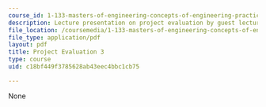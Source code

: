 ```yaml
---
course_id: 1-133-masters-of-engineering-concepts-of-engineering-practice-fall-2007
description: Lecture presentation on project evaluation by guest lecturer Susan Murcott.
file_location: /coursemedia/1-133-masters-of-engineering-concepts-of-engineering-practice-fall-2007/c18bf449f3785628ab43eec4bbc1cb75_lec_08.pdf
file_type: application/pdf
layout: pdf
title: Project Evaluation 3
type: course
uid: c18bf449f3785628ab43eec4bbc1cb75

---
```

None